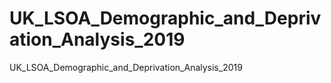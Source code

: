 # UK_LSOA_Demographic_and_Deprivation_Analysis_2019
UK_LSOA_Demographic_and_Deprivation_Analysis_2019
